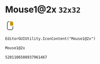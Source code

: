 # Mouse1@2x `32x32`
<img src="/img/Mouse1@2x.png" width=32 height=32>

``` CSharp
EditorGUIUtility.IconContent("Mouse1@2x")
```
```
Mouse1@2x
```
```
5201106508937961467
```
